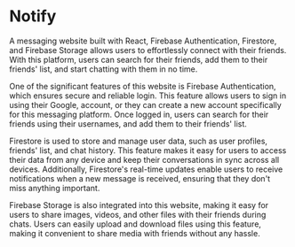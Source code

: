 # Notify

A messaging website built with React, Firebase Authentication, Firestore, and Firebase Storage allows users to effortlessly connect with their friends. With this platform, users can search for their friends, add them to their friends' list, and start chatting with them in no time.

One of the significant features of this website is Firebase Authentication, which ensures secure and reliable login. This feature allows users to sign in using their Google, account, or they can create a new account specifically for this messaging platform. Once logged in, users can search for their friends using their usernames, and add them to their friends' list.

Firestore is used to store and manage user data, such as user profiles, friends' list, and chat history. This feature makes it easy for users to access their data from any device and keep their conversations in sync across all devices. Additionally, Firestore's real-time updates enable users to receive notifications when a new message is received, ensuring that they don't miss anything important.

Firebase Storage is also integrated into this website, making it easy for users to share images, videos, and other files with their friends during chats. Users can easily upload and download files using this feature, making it convenient to share media with friends without any hassle.
